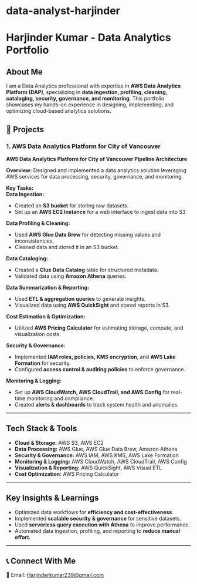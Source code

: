 # data-analyst-harjinder
# Harjinder Kumar - Data Analytics Portfolio 

## About Me  
I am a Data Analytics professional with expertise in **AWS Data Analytics Platform (DAP)**, specializing in **data ingestion, profiling, cleaning, cataloging, security, governance, and monitoring**. This portfolio showcases my hands-on experience in designing, implementing, and optimizing cloud-based analytics solutions.

## 📂 Projects  

### 1. **AWS Data Analytics Platform for City of Vancouver**  
**AWS Data Analytics Platform for City of Vancouver Pipeline Architecture** 
 
**Overview:** Designed and implemented a data analytics solution leveraging AWS services for data processing, security, governance, and monitoring.  

**Key Tasks:**  
 **Data Ingestion:**  
- Created an **S3 bucket** for storing raw datasets.  
- Set up an **AWS EC2 Instance** for a web interface to ingest data into S3.  

 **Data Profiling & Cleaning:**  
- Used **AWS Glue Data Brew** for detecting missing values and inconsistencies.  
- Cleaned data and stored it in an S3 bucket.  

 **Data Cataloging:**  
- Created a **Glue Data Catalog** table for structured metadata.  
- Validated data using **Amazon Athena** queries.  

 **Data Summarization & Reporting:**  
- Used **ETL & aggregation queries** to generate insights.  
- Visualized data using **AWS QuickSight** and stored reports in S3.  

**Cost Estimation & Optimization:**  
- Utilized **AWS Pricing Calculator** for estimating storage, compute, and visualization costs.  

**Security & Governance:**  
- Implemented **IAM roles, policies, KMS encryption**, and **AWS Lake Formation** for security.  
- Configured **access control & auditing policies** to enforce governance.  

**Monitoring & Logging:**  
- Set up **AWS CloudWatch, AWS CloudTrail, and AWS Config** for real-time monitoring and compliance.  
- Created **alerts & dashboards** to track system health and anomalies.  

---

##  Tech Stack & Tools  
- **Cloud & Storage:** AWS S3, AWS EC2  
- **Data Processing:** AWS Glue, AWS Glue Data Brew, Amazon Athena  
- **Security & Governance:** AWS IAM, AWS KMS, AWS Lake Formation  
- **Monitoring & Logging:** AWS CloudWatch, AWS CloudTrail, AWS Config  
- **Visualization & Reporting:** AWS QuickSight, AWS Visual ETL  
- **Cost Optimization:** AWS Pricing Calculator  

---

##  Key Insights & Learnings  
- Optimized data workflows for **efficiency and cost-effectiveness**.  
- Implemented **scalable security & governance** for sensitive datasets.  
- Used **serverless query execution with Athena** to improve performance.  
- Automated data ingestion, profiling, and reporting to **reduce manual effort**.  

---

## 📞 Connect With Me  
📧 Email: Harjinderkumar239@gmail.com   


